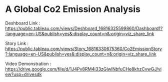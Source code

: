 # A Global Co2 Emission Analysis

Deshboard Link : https://public.tableau.com/views/Deshboard_16816325599860/Dashboard1?:language=en-US&publish=yes&:display_count=n&:origin=viz_share_link

Story Link : https://public.tableau.com/views/Story_16816330675360/Co2EmissionStory?:language=en-US&publish=yes&:display_count=n&:origin=viz_share_link

Video Demonstration : https://drive.google.com/file/d/1J4Pv8RM4i33zGlwlNbfuCHe8khzCvwGJ/view?usp=drivesdk
